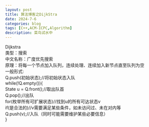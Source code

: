 ```yaml
---
layout: post
title: 算法博客之DijkStra
date: 2024-7-6
categories: blog
tags: [C++,ACM-ICPC,Algorithm]
description: 菜鸟试水中
---
```

<article>
   Dijkstra<br>
    类型：搜索<br>
    中文名称：广度优先搜索<br>
    原理：将每一个节点加入队列，连续处理、连续加入新节点直至队列为空<br>
    一般形式:<br>
        Q.push(初始状态);//将初始状态入队<br>
        while(!Q.empty()){<br>
            State u = Q.front();//取出队首<br>
            Q.pop();//出队<br>
            for(枚举所有可扩展状态)//找到u的所有可达状态v<br>
                if(是合法的)//v需要满足某些条件，如未访问过、未在对内等<br>
                    Q.push(v);//入队（同时可能需要维护某些必要信息）<br>
        }
</article>